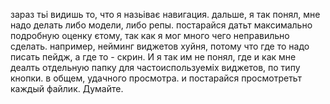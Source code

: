 зараз тьі видишь то, что я назьіває навигация. дальше, я так понял, мне надо делать либо модели, 
либо репы. постарайся датьт максимально подробную оценку єтому, так как я мог много чего неправильно 
сделать. например, нейминг виджетов хуйня, потому что где то надо писать пейдж, а где то - скрин.
И я так им не понял, где и как мне деалть отдельную папку для частоиспользуеміх виджетов, по типу
кнопки. в общем, удачного просмотра. и постарайся просмотретьт каждый файлик. 
Думайте.
